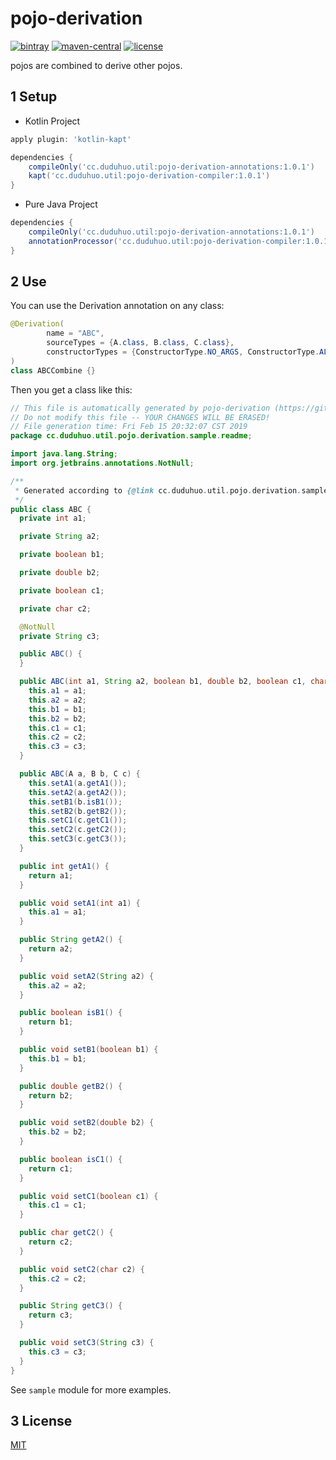 # pojo-derivation

[![bintray](https://api.bintray.com/packages/liying2008/util/pojo-derivation-annotations/images/download.svg)](https://bintray.com/liying2008/util/pojo-derivation-annotations/_latestVersion)
[![maven-central](https://img.shields.io/maven-central/v/cc.duduhuo.util/pojo-derivation-annotations.svg?style=flat)](https://mvnrepository.com/artifact/cc.duduhuo.util/pojo-derivation-annotations)
[![license](https://img.shields.io/github/license/liying2008/pojo-derivation.svg?style=flat)](https://github.com/liying2008/pojo-derivation/blob/master/LICENSE)

pojos are combined to derive other pojos.

## 1 Setup

+ Kotlin Project

```gradle
apply plugin: 'kotlin-kapt'

dependencies {
    compileOnly('cc.duduhuo.util:pojo-derivation-annotations:1.0.1')
    kapt('cc.duduhuo.util:pojo-derivation-compiler:1.0.1')
}
```

+ Pure Java Project

```gradle
dependencies {
    compileOnly('cc.duduhuo.util:pojo-derivation-annotations:1.0.1')
    annotationProcessor('cc.duduhuo.util:pojo-derivation-compiler:1.0.1')
}
```

## 2 Use

You can use the Derivation annotation on any class:

```java
@Derivation(
        name = "ABC",
        sourceTypes = {A.class, B.class, C.class},
        constructorTypes = {ConstructorType.NO_ARGS, ConstructorType.ALL_ARGS, ConstructorType.ALL_SOURCE_OBJS}
)
class ABCCombine {}
```

Then you get a class like this:

```java
// This file is automatically generated by pojo-derivation (https://github.com/liying2008/pojo-derivation).
// Do not modify this file -- YOUR CHANGES WILL BE ERASED!
// File generation time: Fri Feb 15 20:32:07 CST 2019
package cc.duduhuo.util.pojo.derivation.sample.readme;

import java.lang.String;
import org.jetbrains.annotations.NotNull;

/**
 * Generated according to {@link cc.duduhuo.util.pojo.derivation.sample.readme.ABCCombine}.
 */
public class ABC {
  private int a1;

  private String a2;

  private boolean b1;

  private double b2;

  private boolean c1;

  private char c2;

  @NotNull
  private String c3;

  public ABC() {
  }

  public ABC(int a1, String a2, boolean b1, double b2, boolean c1, char c2, String c3) {
    this.a1 = a1;
    this.a2 = a2;
    this.b1 = b1;
    this.b2 = b2;
    this.c1 = c1;
    this.c2 = c2;
    this.c3 = c3;
  }

  public ABC(A a, B b, C c) {
    this.setA1(a.getA1());
    this.setA2(a.getA2());
    this.setB1(b.isB1());
    this.setB2(b.getB2());
    this.setC1(c.getC1());
    this.setC2(c.getC2());
    this.setC3(c.getC3());
  }

  public int getA1() {
    return a1;
  }

  public void setA1(int a1) {
    this.a1 = a1;
  }

  public String getA2() {
    return a2;
  }

  public void setA2(String a2) {
    this.a2 = a2;
  }

  public boolean isB1() {
    return b1;
  }

  public void setB1(boolean b1) {
    this.b1 = b1;
  }

  public double getB2() {
    return b2;
  }

  public void setB2(double b2) {
    this.b2 = b2;
  }

  public boolean isC1() {
    return c1;
  }

  public void setC1(boolean c1) {
    this.c1 = c1;
  }

  public char getC2() {
    return c2;
  }

  public void setC2(char c2) {
    this.c2 = c2;
  }

  public String getC3() {
    return c3;
  }

  public void setC3(String c3) {
    this.c3 = c3;
  }
}
```

See `sample` module for more examples.

## 3 License

[MIT](LICENSE)
